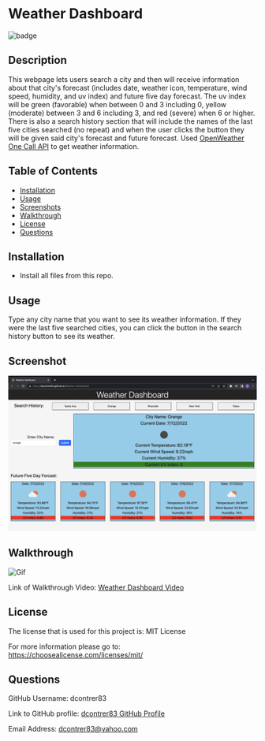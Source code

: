 # Weather Dashboard

  ![badge](https://img.shields.io/badge/license-MIT_License-red)

  ## Description

  This webpage lets users search a city and then will receive information about that city's forecast (includes date, weather icon, temperature, wind speed, humidity, and uv index) and future five day forecast. The uv index will be green (favorable) when between 0 and 3 including 0, yellow (moderate) between 3 and 6 including 3, and red (severe) when 6 or higher. There is also a search history section that will include the names of the last five cities searched (no repeat) and when the user clicks the button they will be given said city's forecast and future forecast. Used [OpenWeather One Call API](https://openweathermap.org/api/one-call-api) to get weather information.

  ## Table of Contents
  
  - [Installation](#installation)
  - [Usage](#usage)
  - [Screenshots](#Screenshot)
  - [Walkthrough](#Walkthrough)
  - [License](#license)
  - [Questions](#questions)

  ## Installation

  - Install all files from this repo. 

  ## Usage

  Type any city name that you want to see its weather information. If they were the last five searched cities, you can click the button in the search history button to see its weather.

  ## Screenshot

  ![Webpage](./screenshots-videos/screenshot_1.png)

  ## Walkthrough

  ![Gif](./screenshots-videos/Weather-Dashboard.gif)

  Link of Walkthrough Video: [Weather Dashboard Video](https://drive.google.com/file/d/1jC_E0G8CB-RQYf_FAgIROx7jKzD7-E8D/view)

  ## License

  The license that is used for this project is: MIT License

  For more information please go to: https://choosealicense.com/licenses/mit/

  ## Questions

  GitHub Username: dcontrer83

  Link to GitHub profile: [dcontrer83 GitHub Profile](https://github.com/dcontrer83)

  Email Address: dcontrer83@yahoo.com

